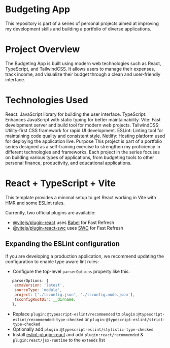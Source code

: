 # Budgeting App
This repository is part of a series of personal projects aimed at improving my development skills and building a portfolio of diverse applications.

# Project Overview
The Budgeting App is built using modern web technologies such as React, TypeScript, and TailwindCSS. It allows users to manage their expenses, track income, and visualize their budget through a clean and user-friendly interface.

# Technologies Used
React: JavaScript library for building the user interface.
TypeScript: Enhances JavaScript with static typing for better maintainability.
Vite: Fast development server and build tool for modern web projects.
TailwindCSS: Utility-first CSS framework for rapid UI development.
ESLint: Linting tool for maintaining code quality and consistent style.
Netlify: Hosting platform used for deploying the application live.
Purpose
This project is part of a portfolio series designed as a self-training exercise to strengthen my proficiency in different technologies and frameworks. Each project in the series focuses on building various types of applications, from budgeting tools to other personal finance, productivity, and educational applications.

# React + TypeScript + Vite

This template provides a minimal setup to get React working in Vite with HMR and some ESLint rules.

Currently, two official plugins are available:

- [@vitejs/plugin-react](https://github.com/vitejs/vite-plugin-react/blob/main/packages/plugin-react/README.md) uses [Babel](https://babeljs.io/) for Fast Refresh
- [@vitejs/plugin-react-swc](https://github.com/vitejs/vite-plugin-react-swc) uses [SWC](https://swc.rs/) for Fast Refresh

## Expanding the ESLint configuration

If you are developing a production application, we recommend updating the configuration to enable type aware lint rules:

- Configure the top-level `parserOptions` property like this:

```js
   parserOptions: {
    ecmaVersion: 'latest',
    sourceType: 'module',
    project: ['./tsconfig.json', './tsconfig.node.json'],
    tsconfigRootDir: __dirname,
   },
```

- Replace `plugin:@typescript-eslint/recommended` to `plugin:@typescript-eslint/recommended-type-checked` or `plugin:@typescript-eslint/strict-type-checked`
- Optionally add `plugin:@typescript-eslint/stylistic-type-checked`
- Install [eslint-plugin-react](https://github.com/jsx-eslint/eslint-plugin-react) and add `plugin:react/recommended` & `plugin:react/jsx-runtime` to the `extends` list
